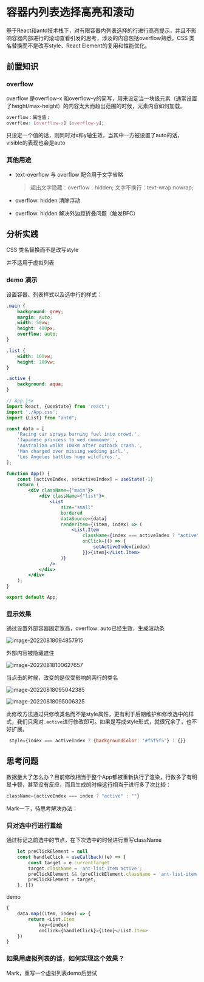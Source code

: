 # 容器内列表选择高亮和滚动

基于React和antd技术栈下，对有限容器内列表选择的行进行高亮提示，并且不影响容器内部进行的滚动查看引发的思考，涉及的内容包括overflow熟悉，CSS 类名替换而不是改写style、React Element的复用和性能优化。

## 前置知识

### overflow

overflow 是overflow-x 和overflow-y的简写，用来设定当一块级元素（通常设置了height/max-height）的内容太大而超出范围的时候，元素内容如何加载。

```css
overflow：属性值；
overflow: [overflow-x] [overflow-y];
```

只设定一个值的话，则同时对x和y轴生效，当其中一方被设置了auto的话，visible的表现也会是auto

### 其他用途

- text-overflow 与 overflow 配合用于文字省略

  > 超出文字隐藏：overflow：hidden;
  > 文字不换行：text-wrap:nowrap;

- overflow: hidden 清除浮动

- overflow: hidden 解决外边距折叠问题（触发BFC）

## 分析实践

CSS 类名替换而不是改写style

并不适用于虚拟列表

### demo 演示



设置容器、列表样式以及选中行的样式：

```css
.main {
    background: grey;
    margin: auto;
    width: 50vw;
    height: 400px;
    overflow: auto;
}

.list {
    width: 100vw;
    height: 100vw;
}

.active {
    background: aqua;
}
```

```jsx
// App.jsx
import React, {useState} from 'react';
import './App.css';
import {List} from "antd";

const data = [
    'Racing car sprays burning fuel into crowd.',
    'Japanese princess to wed commoner.',
    'Australian walks 100km after outback crash.',
    'Man charged over missing wedding girl.',
    'Los Angeles battles huge wildfires.',
];

function App() {
    const [activeIndex, setActiveIndex] = useState(-1)
    return (
        <div className={"main"}>
            <div className={"list"}>
                <List
                    size="small"
                    bordered
                    dataSource={data}
                    renderItem={(item, index) => (
                        <List.Item
                            className={index === activeIndex ? "active" : ""}
                            onClick={() => {
                                setActiveIndex(index)
                            }}>{item}</List.Item>
                    )}
                />
            </div>
        </div>
    );
}

export default App;
```

### 显示效果

通过设置外部容器固定宽高，overflow: auto已经生效，生成滚动条

![image-20220818094857915](https://cdn.yihuiblog.top/images/202208180948011.png)

外部内容被隐藏遮住

![image-20220818100627657](https://cdn.yihuiblog.top/images/202208181006727.png)

当点击的时候，改变的是仅受影响的两行的类名

![image-20220818095042385](https://cdn.yihuiblog.top/images/202208180950439.png)

![image-20220818095006325](https://cdn.yihuiblog.top/images/202208180950376.png)

此修改方法通过只修改类名而不是style属性，更有利于后期维护和修改选中的样式，我们只需对`.active`进行修改即可。如果是写成style形式，就很冗余了，也不好扩展。

```jsx
 style={index === activeIndex ? {backgroundColor: '#f5f5f5'} : {}}
```

## 思考问题

数据量大了怎么办？目前修改相当于整个App都被重新执行了渲染，行数多了有明显卡顿，甚至没有反应，而且生成的时候这行相当于进行多了次比较：

```js
className={activeIndex === index ? "active" : ""}
```

Mark一下，待思考解决办法：

### 只对选中行进行重绘

通过标记之前选中的节点，在下次选中的时候进行重写className

```js
    let preClickElement = null
    const handleClick = useCallback((e) => {
        const target = e.currentTarget
        target.className = 'ant-list-item active';
        preClickElement && (preClickElement.className = 'ant-list-item')
        preClickElement = target;
    }, [])
```

demo

```js
{
    data.map((item, index) => {
        return <List.Item
            key={index}
            onClick={handleClick}>{item}</List.Item>
    })
}
```

### 如果用虚拟列表的话，如何实现这个效果？

Mark，重写一个虚拟列表demo后尝试
